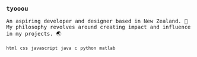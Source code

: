 <samp>
  <h3>tyooou</h3>
  An aspiring developer and designer based in New Zealand. 🥝
  <br/>
  My philosophy revolves around creating impact and influence in my projects. 🌏
  <br/>
  <br/>
  <code>html</code> <code>css</code> <code>javascript</code> <code>java</code> <code>c</code> <code>python</code> <code>matlab</code>
</samp>
